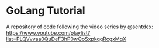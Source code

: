 # GoLang Tutorial

A repository of code following the video series by @sentdex: https://www.youtube.com/playlist?list=PLQVvvaa0QuDeF3hP0wQoSxpkqgRcgxMqX